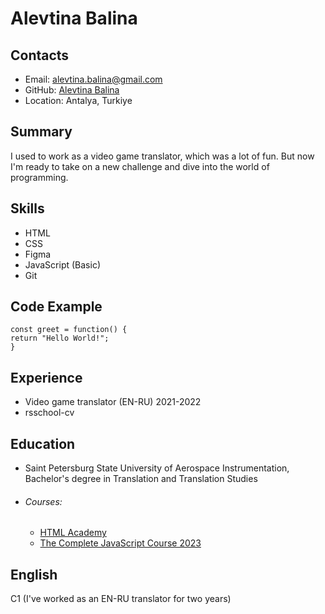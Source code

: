 # Alevtina Balina

## Contacts

- Email: alevtina.balina@gmail.com
- GitHub: [Alevtina Balina](https://github.com/alenslyn)
- Location: Antalya, Turkiye

## Summary

I used to work as a video game translator, which was a lot of fun. But now I'm ready to take on a new challenge and dive into the world of programming.

## Skills

- HTML
- CSS
- Figma
- JavaScript (Basic)
- Git

## Code Example

```
const greet = function() {
return "Hello World!";
}
```

## Experience

- Video game translator (EN-RU) 2021-2022
- rsschool-cv

## Education

- Saint Petersburg State University of Aerospace Instrumentation, Bachelor's degree in Translation and Translation Studies
- ###### Courses:
  - [HTML Academy](https://htmlacademy.ru/)
  - [The Complete JavaScript Course 2023](https://www.udemy.com/course/the-complete-javascript-course/)

## English

C1 (I've worked as an EN-RU translator for two years)
